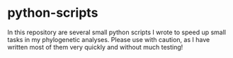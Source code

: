 python-scripts
==============

In this repository are several small python scripts I wrote to speed up small tasks in my phylogenetic analyses.
Please use with caution, as I have written most of them very quickly and without much testing!

